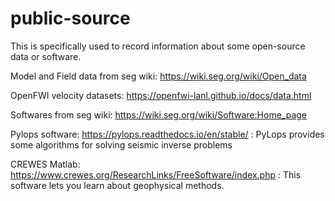 # public-source
This is specifically used to record information about some open-source data or software.

Model and Field data from seg wiki: https://wiki.seg.org/wiki/Open_data 

OpenFWI velocity datasets: https://openfwi-lanl.github.io/docs/data.html

Softwares from seg wiki: https://wiki.seg.org/wiki/Software:Home_page

Pylops software: https://pylops.readthedocs.io/en/stable/  : PyLops provides some algorithms for solving seismic inverse problems

CREWES Matlab: https://www.crewes.org/ResearchLinks/FreeSoftware/index.php :  This software lets you learn about geophysical methods.
